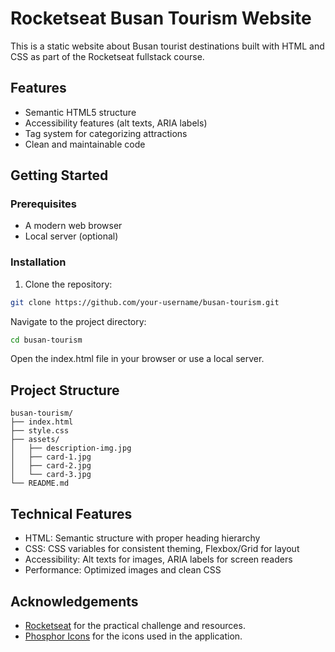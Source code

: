 # Rocketseat Busan Tourism Website

This is a static website about Busan tourist destinations built with HTML and CSS as part of the Rocketseat fullstack course.

## Features

- Semantic HTML5 structure
- Accessibility features (alt texts, ARIA labels)
- Tag system for categorizing attractions
- Clean and maintainable code

## Getting Started

### Prerequisites

- A modern web browser
- Local server (optional)

### Installation

1. Clone the repository:
```bash
git clone https://github.com/your-username/busan-tourism.git
```
Navigate to the project directory:

```bash
cd busan-tourism
```
Open the index.html file in your browser or use a local server.

## Project Structure
```text
busan-tourism/
├── index.html
├── style.css
├── assets/
│   ├── description-img.jpg
│   ├── card-1.jpg
│   ├── card-2.jpg
│   └── card-3.jpg
└── README.md
```

## Technical Features
- HTML: Semantic structure with proper heading hierarchy
- CSS: CSS variables for consistent theming, Flexbox/Grid for layout
- Accessibility: Alt texts for images, ARIA labels for screen readers
- Performance: Optimized images and clean CSS

## Acknowledgements

- [Rocketseat](https://rocketseat.com.br/) for the practical challenge and resources.
- [Phosphor Icons](https://phosphoricons.com/) for the icons used in the application.